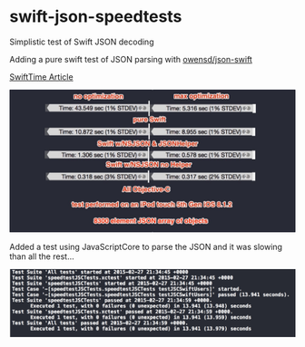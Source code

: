 # swift-json-speedtests
Simplistic test of Swift JSON decoding

Adding a pure swift test of JSON parsing with [owensd/json-swift](https://github.com/owensd/json-swift/)

[SwiftTime Article](http://swiftti.me/swift%20json%20performance/2015/01/22/swift-json-speed-tests.html)

![results](https://raw.githubusercontent.com/swifttime/swift-json-speedtests/master/results.jpg)

Added a test using JavaScriptCore to parse the JSON and it was slowing than all the rest...

![JavaScriptCore](https://raw.githubusercontent.com/swifttime/swift-json-speedtests/master/JavaScriptCore.png)
